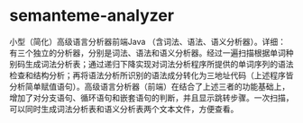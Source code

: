 # semanteme-analyzer
小型（简化）高级语言分析器前端Java （含词法、语法、语义分析器）。详细：有三个独立的分析器，分别是词法、语法和语义分析器。经过一遍扫描根据单词种别码生成词法分析表；通过递归下降实现对词法分析程序所提供的单词序列的语法检查和结构分析；再将语法分析所识别的语法成分转化为三地址代码（上述程序皆分析简单赋值语句）。高级语言分析器（前端）在结合了上述三者的功能基础上，增加了对分支语句、循环语句和嵌套语句的判断，并且显示跳转步骤。一次扫描，可以同时生成词法分析表和语义分析表两个文本文件，方便查看。
